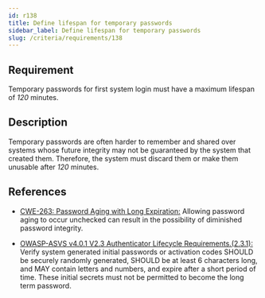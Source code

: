 ```yaml
---
id: r138
title: Define lifespan for temporary passwords
sidebar_label: Define lifespan for temporary passwords
slug: /criteria/requirements/138
---
```


## Requirement

Temporary passwords for first system login
must have a maximum lifespan of *120* minutes.

## Description

Temporary passwords are often harder
to remember and shared over systems
whose future integrity may not be guaranteed
by the system that created them.
Therefore,
the system must discard them
or make them unusable
after *120* minutes.

## References

- [CWE-263: Password Aging with Long Expiration:](https://cwe.mitre.org/data/definitions/263.html)
Allowing password aging to occur unchecked
can result in the possibility
of diminished password integrity.

- [OWASP-ASVS v4.0.1 V2.3 Authenticator Lifecycle Requirements.(2.3.1):](https://owasp.org/www-pdf-archive/OWASP_Application_Security_Verification_Standard_4.0-en.pdf)
Verify system generated initial passwords
or activation codes
SHOULD be securely randomly generated,
SHOULD be at least 6 characters long,
and MAY contain letters and numbers,
and expire after a short period of time.
These initial secrets must not be permitted
to become the long term password.
